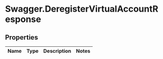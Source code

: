 # Swagger.DeregisterVirtualAccountResponse

## Properties
Name | Type | Description | Notes
------------ | ------------- | ------------- | -------------


